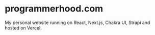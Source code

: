 # programmerhood.com

My personal website running on React, Next.js, Chakra UI, Strapi and hosted on Vercel. 
